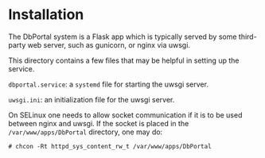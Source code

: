Installation
============

The DbPortal system is a Flask app which is typically served by some
third-party web server, such as gunicorn, or nginx via uwsgi.

This directory contains a few files that may be helpful in setting up
the service.

`dbportal.service`: a `systemd` file for starting the uwsgi server.

`uwsgi.ini`: an initialization file for the uwsgi server.

On SELinux one needs to allow socket communication if it is to be used
between nginx and uwsgi. If the socket is placed in the
`/var/www/apps/DbPortal` directory, one may do:

```
# chcon -Rt httpd_sys_content_rw_t /var/www/apps/DbPortal
```